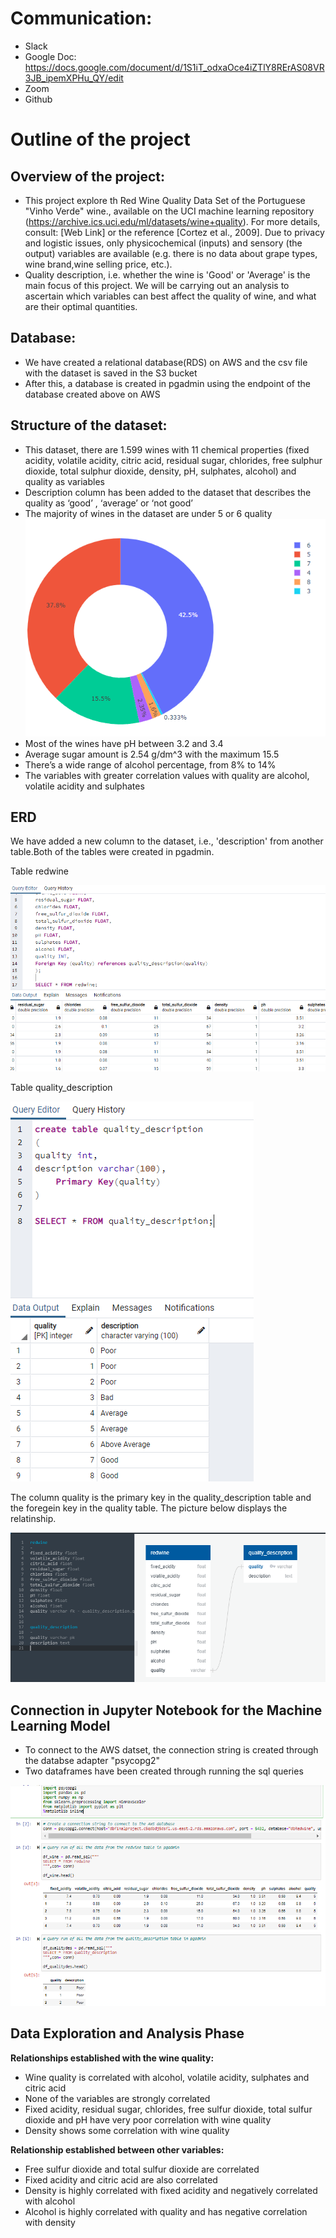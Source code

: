 # Communication:

- Slack
- Google Doc: https://docs.google.com/document/d/1S1iT_odxaOce4iZTlY8RErAS08VR3JB_ipemXPHu_QY/edit
- Zoom
- Github

# Outline of the project

## Overview of the project:

- This project explore th Red Wine Quality Data Set of the Portuguese "Vinho Verde" wine., available on the UCI machine learning repository 
  (https://archive.ics.uci.edu/ml/datasets/wine+quality). For more details, consult: [Web Link] or the reference [Cortez et al., 2009]. Due 
  to privacy and logistic issues, only physicochemical (inputs) and sensory (the output) variables are available (e.g. there is no data about 
  grape types, wine brand,wine selling price, etc.).
- Quality description, i.e. whether the wine is 'Good' or 'Average' is the main focus of this project. We will be carrying out an analysis to
  ascertain which variables can best affect the quality of wine, and what are their optimal quantities.
  
## Database:

- We have created a relational database(RDS) on AWS and the csv file with the dataset is saved in the S3 bucket
- After this, a database is created in pgadmin using the endpoint of the database created above on AWS

## Structure of the dataset:

- This dataset, there are 1.599 wines with 11 chemical properties (fixed acidity, volatile acidity, citric acid, residual sugar, chlorides, 
  free sulphur dioxide, total sulphur dioxide, density, pH, sulphates, alcohol) and quality as variables
- Description column has been added to the dataset that describes the quality as ‘good’ , ‘average’ or ‘not good’ 
- The majority of wines in the dataset are under 5 or 6 quality
   ![img1](images/img1.png)
- Most of the wines have pH between 3.2 and 3.4
- Average sugar amount is 2.54 g/dm^3 with the maximum 15.5
- There’s a wide range of alcohol percentage, from 8% to 14%
- The variables with greater correlation values with quality are alcohol, volatile acidity and sulphates

## ERD

We have added a new column to the dataset, i.e., 'description' from another table.Both of the tables were created in pgadmin.

Table redwine

![img1](images/table1.png)

Table quality_description

![img1](images/table2.png)

The column quality is the primary key in the quality_description table and the foregein key in the quality table. The picture below displays
the relatinship.

![img1](images/ERD.png)


## Connection in Jupyter Notebook for the Machine Learning Model

- To connect to the AWS datset, the connection string is created through the databse adapter "psycopg2"
- Two dataframes have been created through running the sql queries

![img1](images/connection.png)

## Data Exploration and Analysis Phase

**Relationships established with the wine quality:**

- Wine quality is correlated with alcohol, volatile acidity, sulphates and citric acid
- None of the variables are strongly correlated
- Fixed acidity, residual sugar, chlorides, free sulfur dioxide, total sulfur dioxide and pH have very poor correlation with wine quality
- Density shows some correlation with wine quality

**Relationship established between other variables:**

- Free sulfur dioxide and total sulfur dioxide are correlated 
- Fixed acidity and citric acid are also correlated
- Density is highly correlated with fixed acidity and negatively correlated with alcohol
- Alcohol is highly correlated with quality and has negative correlation with density



